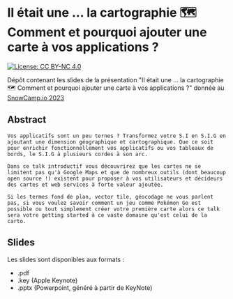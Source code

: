 # Il était une … la cartographie 🗺️  Comment et pourquoi ajouter une carte à vos applications ? 

[![License: CC BY-NC 4.0](https://img.shields.io/badge/License-CC%20BY--NC%204.0-lightgrey.svg)](https://creativecommons.org/licenses/by-nc/4.0/)

Dépôt contenant les slides de la présentation "Il était une … la cartographie 🗺️  Comment et pourquoi ajouter une carte à vos applications ?" donnée au [SnowCamp.io 2023](https://snowcamp2023.sched.com/event/1EOul/il-etait-une-fois-la-cartographie-nulb-comment-et-pourquoi-ajouter-une-carte-a-vos-applications)

## Abstract

```
Vos applicatifs sont un peu ternes ? Transformez votre S.I en S.I.G en ajoutant une dimension géographique et cartographique. Que ce soit pour enrichir fonctionnellement vos applicatifs ou vos tableaux de bords, le S.I.G à plusieurs cordes à son arc.

Dans ce talk introductif vous découvrirez que les cartes ne se limitent pas qu'à Google Maps et que de nombreux outils (dont beaucoup open source !) existent pour proposer à vos utilisateurs et décideurs des cartes et web services à forte valeur ajoutée.

Si les termes fond de plan, vector tile, géocodage ne vous parlent pas, si vous voulez savoir comment un jeu comme Pokémon Go est possible ou tout simplement créer votre première carte alors ce talk sera votre getting started à ce vaste domaine qu'est celui de la carto.
```

## Slides

Les slides sont disponibles aux formats :

- .pdf
- .key (Apple Keynote)
- .pptx (Powerpoint, généré à partir de KeyNote)